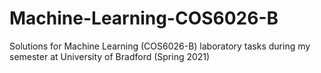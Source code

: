 # Machine-Learning-COS6026-B
Solutions for Machine Learning (COS6026-B) laboratory tasks during my semester at University of Bradford (Spring 2021)
